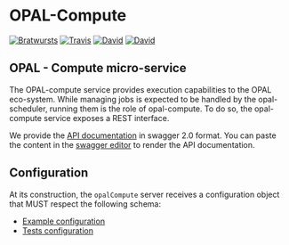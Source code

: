 # OPAL-Compute
[![Bratwursts](https://img.shields.io/badge/made-with_Bratwursts-bfaf13.svg?style=flat-square)](https://www.opalproject.org)
[![Travis](https://img.shields.io/travis/opal-project/opal-Compute/master.svg?style=flat-square)](https://travis-ci.org/OPAL-Project/OPAL-Compute) 
[![David](https://img.shields.io/david/opal-project/opal-Compute.svg?style=flat-square)](https://david-dm.org/OPAL-Project/opal-compute) 
[![David](https://img.shields.io/david/dev/opal-project/opal-Compute.svg?style=flat-square)](https://david-dm.org/OPAL-Project/opal-compute?type=dev) 

OPAL - Compute micro-service
---------------------------

The OPAL-compute service provides execution capabilities to the OPAL eco-system. While managing jobs is expected to be handled by the opal-scheduler, running them is the role of opal-compute. 
To do so, the opal-compute service exposes a REST interface. 

We provide the [API documentation](doc-api-swagger.yml) in swagger 2.0 format. You can paste the content in the [swagger editor](http://editor.swagger.io/) to render the API documentation.

## Configuration
At its construction, the `opalCompute` server receives a configuration object that MUST respect the following schema:
 * [Example configuration](config/opal.compute.sample.config.js)
 * [Tests configuration](config/opal.compute.test.config.js)
 
